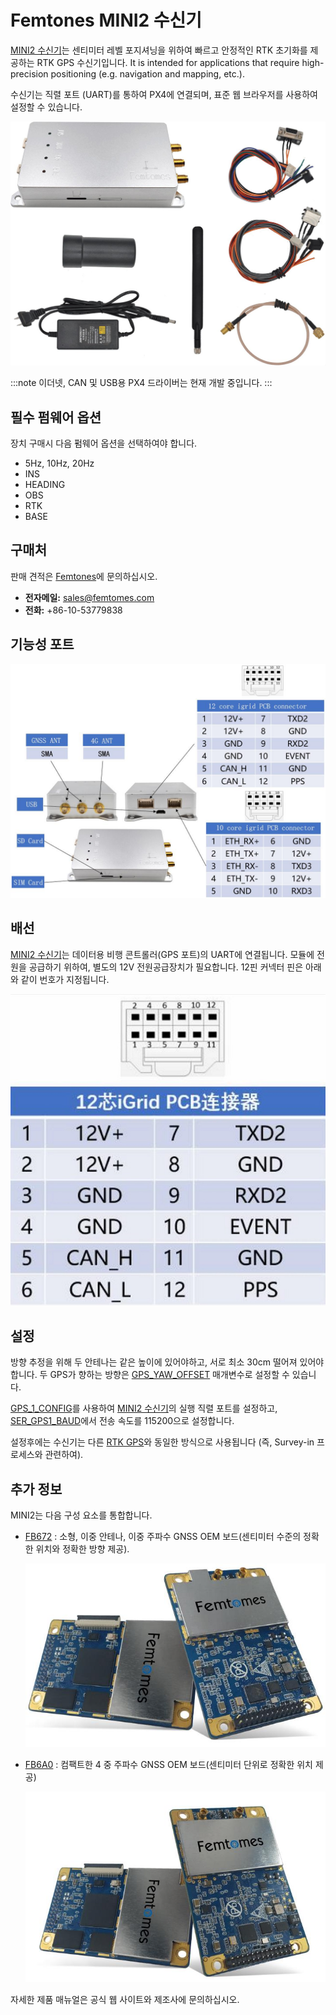 # Femtones MINI2 수신기

[MINI2 수신기](http://www.femtomes.com)는 센티미터 레벨 포지셔닝을 위하여 빠르고 안정적인 RTK 초기화를 제공하는 RTK GPS 수신기입니다. It is intended for applications that require high-precision positioning (e.g. navigation and mapping, etc.).

수신기는 직렬 포트 (UART)를 통하여 PX4에 연결되며, 표준 웹 브라우저를 사용하여 설정할 수 있습니다.

![MINI II 수신기](../../assets/hardware/gps/rtk_fem_miniII_receiver.jpg)

:::note
이더넷, CAN 및 USB용 PX4 드라이버는 현재 개발 중입니다.
:::

## 필수 펌웨어 옵션

장치 구매시 다음 펌웨어 옵션을 선택하여야 합니다.
- 5Hz, 10Hz, 20Hz
- INS
- HEADING
- OBS
- RTK
- BASE

## 구매처

판매 견적은 [Femtones](http://www.femtomes.com)에 문의하십시오.
- **전자메일:** [sales@femtomes.com](mailto:sales@femtomes.com)
- **전화:** +86-10-53779838

## 기능성 포트

![MINI II 1](../../assets/hardware/gps/rtk_fem_miniII_1.jpg)

## 배선

[MINI2 수신기](http://www.femtomes.com)는 데이터용 비행 콘트롤러(GPS 포트)의 UART에 연결됩니다. 모듈에 전원을 공급하기 위하여, 별도의 12V 전원공급장치가 필요합니다. 12핀 커넥터 핀은 아래와 같이 번호가 지정됩니다.

![MINI_II_2](../../assets/hardware/gps/rtk_fem_miniII_2.jpg)


## 설정

방향 추정을 위해 두 안테나는 같은 높이에 있어야하고, 서로 최소 30cm 떨어져 있어야합니다. 두 GPS가 향하는 방향은 [GPS_YAW_OFFSET](../advanced_config/parameter_reference.md#GPS_YAW_OFFSET) 매개변수로 설정할 수 있습니다.

[GPS_1_CONFIG](../advanced_config/parameter_reference.md#GPS_1_CONFIG)를 사용하여 [MINI2 수신기](http://www.femtomes.com)의 실행 직렬 포트를 설정하고, [SER_GPS1_BAUD](../advanced_config/parameter_reference.md#SER_GPS1_BAUD)에서 전송 속도를 115200으로 설정합니다.

설정후에는 수신기는 다른 [RTK GPS](../gps_compass/rtk_gps.md)와 동일한 방식으로 사용됩니다 (즉, Survey-in 프로세스와 관련하여).


## 추가 정보

MINI2는 다음 구성 요소를 통합합니다.

- [FB672](http://www.femtomes.com/en/FB672.php) : 소형, 이중 안테나, 이중 주파수 GNSS OEM 보드(센티미터 수준의 정확한 위치와 정확한 방향 제공).

  ![FB672](../../assets/hardware/gps/rtk_fem_fb_1.jpg)

- [FB6A0](http://www.femtomes.com/en/FB6A0.php) : 컴팩트한 4 중 주파수 GNSS OEM 보드(센티미터 단위로 정확한 위치 제공)

  ![FB6A0](../../assets/hardware/gps/rtk_fem_fb_2.jpg)

자세한 제품 매뉴얼은 공식 웹 사이트와 제조사에 문의하십시오.
